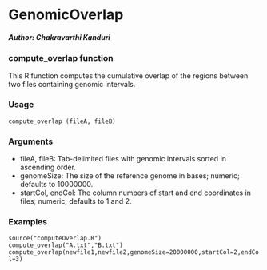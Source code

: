 # GenomicOverlap

##### Author: Chakravarthi Kanduri

### compute_overlap function

This R function computes the cumulative overlap of the regions between two files containing genomic intervals. 

### Usage 

`compute_overlap (fileA, fileB)`

### Arguments

- fileA, fileB:        Tab-delimited files with genomic intervals sorted in ascending order.  
- genomeSize:          The size of the reference genome in bases; numeric; defaults to 10000000.  
- startCol, endCol:    The column numbers of start and end coordinates in files; numeric; defaults to 1 and 2.  

### Examples

`source("computeOverlap.R")`  
`compute_overlap("A.txt","B.txt")`  
`compute_overlap(newfile1,newfile2,genomeSize=20000000,startCol=2,endCol=3)`  
